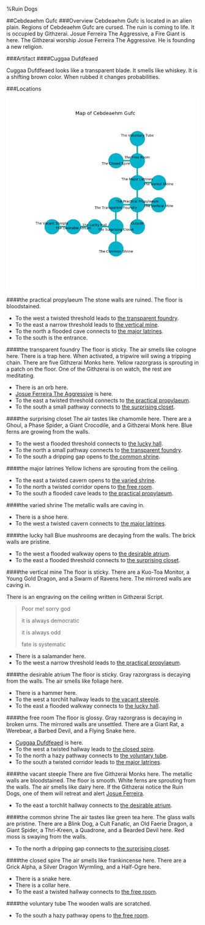 %Ruin Dogs

##Cebdeaehm Gufc
###Overview
Cebdeaehm Gufc is located in an alien plain. Regions of Cebdeaehm Gufc are cursed. The ruin is coming to life. It is occupied by Githzerai. <a name="Josue-Ferreira-The-Aggressive"></a>Josue Ferreira The Aggressive, a Fire Giant is here. The Githzerai worship Josue Ferreira The Aggressive. He  is founding a new religion. 



###Artifact
####<a name="Cuggaa-Dufdfeaed"></a>Cuggaa Dufdfeaed


Cuggaa Dufdfeaed looks like a transparent blade. It smells like whiskey. It is a shifting brown color. When rubbed it changes probabilities. 





###Locations


![](../v2/images/Cebdeaehm-Gufc.png)

####<a name="the-practical-propylaeum"></a>the practical propylaeum
The stone walls are ruined. The floor is bloodstained. 



* To the west a twisted threshold leads to [the transparent foundry](#the-transparent-foundry).
* To the east a narrow threshold leads to [the vertical mine](#the-vertical-mine).
* To the north a flooded cave connects to [the major latrines](#the-major-latrines).
* To the south is the entrance.


####<a name="the-transparent-foundry"></a>the transparent foundry
The floor is sticky. The air smells like cologne here. There is a trap here. When activated, a tripwire will swing a tripping chain. There are five Githzerai Monks here. Yellow razorgrass is sprouting in a patch on the floor. One of the Githzerai is on watch, the rest are meditating. 



* There is an orb here.
* [Josue Ferreira The Aggressive](#Josue-Ferreira-The-Aggressive) is here.
* To the east a twisted threshold connects to [the practical propylaeum](#the-practical-propylaeum).
* To the south a small pathway connects to [the surprising closet](#the-surprising-closet).


####<a name="the-surprising-closet"></a>the surprising closet
The air tastes like chamomile here. There are a Ghoul, a Phase Spider, a Giant Crocodile, and a Githzerai Monk here. Blue ferns are growing from the walls. 



* To the west a flooded threshold connects to [the lucky hall](#the-lucky-hall).
* To the north a small pathway connects to [the transparent foundry](#the-transparent-foundry).
* To the south a dripping gap opens to [the common shrine](#the-common-shrine).


####<a name="the-major-latrines"></a>the major latrines
Yellow lichens are sprouting from the ceiling. 



* To the east a twisted cavern opens to [the varied shrine](#the-varied-shrine).
* To the north a twisted corridor opens to [the free room](#the-free-room).
* To the south a flooded cave leads to [the practical propylaeum](#the-practical-propylaeum).


####<a name="the-varied-shrine"></a>the varied shrine
The metallic walls are caving in. 



* There is a shoe here.
* To the west a twisted cavern connects to [the major latrines](#the-major-latrines).


####<a name="the-lucky-hall"></a>the lucky hall
Blue mushrooms are decaying from the walls. The brick walls are pristine. 



* To the west a flooded walkway opens to [the desirable atrium](#the-desirable-atrium).
* To the east a flooded threshold connects to [the surprising closet](#the-surprising-closet).


####<a name="the-vertical-mine"></a>the vertical mine
The floor is sticky. There are a Kuo-Toa Monitor, a Young Gold Dragon, and a Swarm of Ravens here. The mirrored walls are caving in. 

There is an engraving on the ceiling written in Githzerai Script. 

> Poor me! sorry god
>
> it is always democratic
>
> it is always odd
>
> fate is systematic
>


* There is a salamander here.
* To the west a narrow threshold leads to [the practical propylaeum](#the-practical-propylaeum).


####<a name="the-desirable-atrium"></a>the desirable atrium
The floor is sticky. Gray razorgrass is decaying from the walls. The air smells like foliage here. 



* There is a hammer here.
* To the west a torchlit hallway leads to [the vacant steeple](#the-vacant-steeple).
* To the east a flooded walkway connects to [the lucky hall](#the-lucky-hall).


####<a name="the-free-room"></a>the free room
The floor is glossy. Gray razorgrass is decaying in broken urns. The mirrored walls are unsettled. There are a Giant Rat, a Werebear, a Barbed Devil, and a Flying Snake here. 



* [Cuggaa Dufdfeaed](#Cuggaa-Dufdfeaed) is here.
* To the west a twisted hallway leads to [the closed spire](#the-closed-spire).
* To the north a hazy pathway connects to [the voluntary tube](#the-voluntary-tube).
* To the south a twisted corridor leads to [the major latrines](#the-major-latrines).


####<a name="the-vacant-steeple"></a>the vacant steeple
There are five Githzerai Monks here. The metallic walls are bloodstained. The floor is smooth. White ferns are sprouting from the walls. The air smells like dairy here. If the Githzerai notice the Ruin Dogs, one of them will retreat and alert [Josue Ferreira](#Josue-Ferreira). 



* To the east a torchlit hallway connects to [the desirable atrium](#the-desirable-atrium).


####<a name="the-common-shrine"></a>the common shrine
The air tastes like green tea here. The glass walls are pristine. There are a Blink Dog, a Cult Fanatic, an Old Faerie Dragon, a Giant Spider, a Thri-Kreen, a Quadrone, and a Bearded Devil here. Red moss is swaying from the walls. 



* To the north a dripping gap connects to [the surprising closet](#the-surprising-closet).


####<a name="the-closed-spire"></a>the closed spire
The air smells like frankincense here. There are a Grick Alpha, a Silver Dragon Wyrmling, and a Half-Ogre here. 



* There is a snake here.
* There is a collar here.
* To the east a twisted hallway connects to [the free room](#the-free-room).


####<a name="the-voluntary-tube"></a>the voluntary tube
The wooden walls are scratched. 



* To the south a hazy pathway opens to [the free room](#the-free-room).


